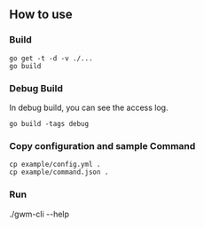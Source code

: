 ## How to use

### Build
```shell
go get -t -d -v ./...
go build
```

### Debug Build
In debug build, you can see the access log.
```shell
go build -tags debug
```

### Copy configuration and sample Command
```shell
cp example/config.yml .
cp example/command.json .
```

### Run
./gwm-cli --help

